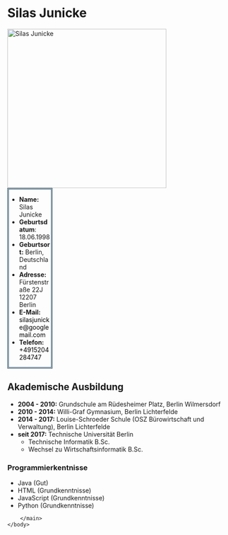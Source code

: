 <!DOCTYPE html>
<html lang="de">
    <body>
        <main>
            <h1>Silas Junicke</h1>
            <a href="https://www.linkedin.com/in/silas-junicke-a8ab83230/">
            <img src="https://media.licdn.com/dms/image/D4E03AQFGZwCkEqElyw/profile-displayphoto-shrink_800_800/0/1699015142436?e=2147483647&v=beta&t=7MEmFDUR4GT7ZQ-3fsBFu4sAVGCBdLOHayxWURjp-wo" 
            alt="Silas Junicke"
            width="360"
            height=auto>
            </a>
            <div style="border: 3px double rgb(18, 57, 83); max-width: 19%;">
                <ul>
                    <li><strong>Name:</strong> Silas Junicke</li>
                    <li><strong>Geburtsdatum</strong>: 18.06.1998</li>
                    <li><strong>Geburtsort:</strong> Berlin, Deutschland</li>
                    <li><strong>Adresse:</strong> <br>
                    Fürstenstraße 22J <br>
                    12207 Berlin</li>
                    <li> <strong>E-Mail:</strong><a style="color: black; text-decoration: none;" href="mailto:silasjunicke@googlemail.com"> silasjunicke@googlemail.com</li></a>
                    <li><strong>Telefon:</strong><a style="color: black; text-decoration: none;" href="tel:+4915204284747"> +4915204284747</a></li>
                </ul>
            </div>
            <h2>Akademische Ausbildung</h2>
            <ul>
                <li><strong>2004 - 2010:</strong> Grundschule am Rüdesheimer Platz, Berlin Wilmersdorf</li>
                <li><strong>2010 - 2014:</strong> Willi-Graf Gymnasium, Berlin Lichterfelde</li>
                <li><strong>2014 - 2017:</strong> Louise-Schroeder Schule (OSZ Bürowirtschaft und Verwaltung), Berlin Lichterfelde</li>
                <li><strong>seit 2017:</strong> Technische Universität Berlin 
                    <ul>
                        <li>Technische Informatik B.Sc.</li>
                        <li>Wechsel zu Wirtschaftsinformatik B.Sc.</li>
                    </ul></li>
            </ul>
            <h3>Programmierkentnisse</h3>
            <ul>
                <li>Java (Gut)</li>
                <li>HTML (Grundkenntnisse)</li>
                <li>JavaScript (Grundkenntnisse)</li>
                <li>Python (Grundkenntnisse)</li>
            </ul>

        </main>
    </body>
</html>
